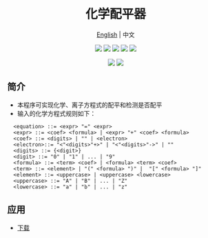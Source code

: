 <h1 align="center">化学配平器</h1>
<p align="center">
  <a href="./README.md">English</a> |
  <a>中文</a> 
</p>
<p align="center">
  <img src="https://img.shields.io/badge/Qt-%23217346.svg?style=for-the-badge&logo=Qt&logoColor=white" />
  <img src="https://img.shields.io/badge/Visual%20Studio-5C2D91.svg?style=for-the-badge&logo=visual-studio&logoColor=white" />
  <img src="https://img.shields.io/badge/c++-%2300599C.svg?style=for-the-badge&logo=c%2B%2B&logoColor=white" />
  <img src="https://img.shields.io/badge/Windows-0078D6?style=for-the-badge&logo=windows&logoColor=white" />
  <img src="https://img.shields.io/github/license/Ileriayo/markdown-badges?style=for-the-badge" />
</p>

<p align="center">
	<img src="https://img.shields.io/badge/Chemical Balancer-v1.0-important.svg" />
	<img src="https://img.shields.io/badge/Powered by-AMT-purple.svg" />
</p>

## 简介

 - 本程序可实现化学、离子方程式的配平和检测是否配平
 - 输入的化学方程式规则如下：

```
  <equation> ::= <expr> "=" <expr>
  <expr> ::= <coef> <formula> | <expr> "+" <coef> <formula>
  <coef> ::= <digits> | "" | <electron>
  <electron>::= "<"<digits>"+>" | "<"<digits>"->" | ""
  <digits> ::= {<digit>} 
  <digit> ::= "0" | "1" | ... | "9"
  <formula> ::= <term> <coef> | <formula> <term> <coef>
  <term> ::= <element> | "(" <formula> ")" |  "[" <formula> "]"
  <element> ::= <uppercase> | <uppercase> <lowercase>
  <uppercase> ::= "A" | "B" | ... | "Z"
  <lowercase> ::= "a" | "b" | ... | "z"
```
## 应用
 - [下载](https://github.com/AMT-J/Chemical-Balancer/releases/tag/v1.0)
